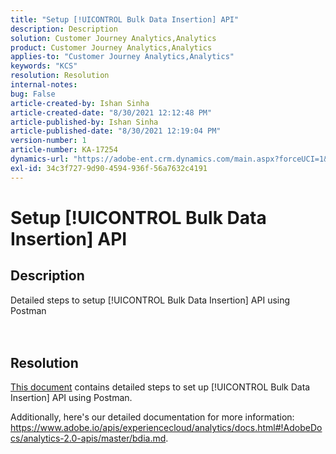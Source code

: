 ```yaml
---
title: "Setup [!UICONTROL Bulk Data Insertion] API"
description: Description
solution: Customer Journey Analytics,Analytics
product: Customer Journey Analytics,Analytics
applies-to: "Customer Journey Analytics,Analytics"
keywords: "KCS"
resolution: Resolution
internal-notes: 
bug: False
article-created-by: Ishan Sinha
article-created-date: "8/30/2021 12:12:48 PM"
article-published-by: Ishan Sinha
article-published-date: "8/30/2021 12:19:04 PM"
version-number: 1
article-number: KA-17254
dynamics-url: "https://adobe-ent.crm.dynamics.com/main.aspx?forceUCI=1&pagetype=entityrecord&etn=knowledgearticle&id=53386695-8b09-ec11-b6e6-00224808d564"
exl-id: 34c3f727-9d90-4594-936f-56a7632c4191
---
```

# Setup [!UICONTROL Bulk Data Insertion] API

## Description

Detailed steps to setup [!UICONTROL Bulk Data Insertion] API using Postman<br><br><br>

## Resolution


[This document](https://spark.adobe.com/page/0jhQHMs74AtYz/) contains detailed steps to set up [!UICONTROL Bulk Data Insertion] API using Postman.

Additionally, here's our detailed documentation for more information: https://www.adobe.io/apis/experiencecloud/analytics/docs.html#!AdobeDocs/analytics-2.0-apis/master/bdia.md.
